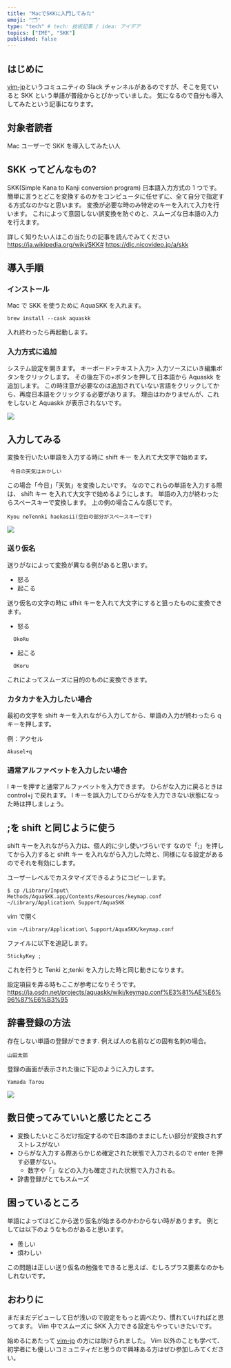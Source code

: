 ```yaml
---
title: "MacでSKKに入門してみた"
emoji: "🗂"
type: "tech" # tech: 技術記事 / idea: アイデア
topics: ["IME", "SKK"]
published: false
---
```


## はじめに

[vim-jp](https://vim-jp.org/)というコミュニティの Slack チャンネルがあるのですが、そこを見ていると SKK という単語が普段からとびかっていました。
気になるので自分も導入してみたという記事になります。

## 対象者読者

Mac ユーザーで SKK を導入してみたい人

## SKK ってどんなもの?

SKK(Simple Kana to Kanji conversion program)
日本語入力方式の 1 つです。
簡単に言うとどこを変換するのかをコンピュータに任せずに、全て自分で指定する方式なのかなと思います。
変換が必要な時のみ特定のキーを入れて入力を行います。
これによって意図しない誤変換を防ぐのと、スムーズな日本語の入力を行えます。

詳しく知りたい人はこの当たりの記事を読んでみてください
https://ja.wikipedia.org/wiki/SKK#
https://dic.nicovideo.jp/a/skk

## 導入手順

### インストール

Mac で SKK を使うために AquaSKK を入れます。

```
brew install --cask aquaskk
```

入れ終わったら再起動します。

### 入力方式に追加

システム設定を開きます。
キーボード>テキスト入力> 入力ソースにいき編集ボタンをクリックします。
その後左下の+ボタンを押して日本語から Aquaskk を追加します。
この時注意が必要なのは追加されていない言語をクリックしてから、再度日本語をクリックする必要があります。
理由はわかりませんが、これをしないと Aquaskk が表示されないです。

![](/images/AnyConv.com__add.gif)

## 入力してみる

変換を行いたい単語を入力する時に shift キー を入れて大文字で始めます。

```:例
 今日の天気はおかしい
```

この場合「今日」「天気」を変換したいです。
なのでこれらの単語を入力する際は、 shift キー を入れて大文字で始めるようにします。
単語の入力が終わったらスペースキーで変換します。
上の例の場合こんな感じです。

```
Kyou noTennki haokasii(空白の部分がスペースキーです)
```

![](/images/AnyConv.com__tenki.gif)

### 送り仮名

送りがなによって変換が異なる例があると思います。

- 怒る
- 起こる

送り仮名の文字の時に sfhit キーを入れて大文字にすると狙ったものに変換できます。

- 怒る

```
  OkoRu
```

- 起こる

```
  OKoru
```

これによってスムーズに目的のものに変換できます。

### カタカナを入力したい場合

最初の文字を shift キーを入れながら入力してから、単語の入力が終わったら q キーを押します。

例：アクセル

```
Akusel+q
```

### 通常アルファベットを入力したい場合

l キーを押すと通常アルファベットを入力できます。
ひらがな入力に戻るときは control+j で戻れます。
l キーを誤入力してひらがなを入力できない状態になった時は押しましょう。

## ;を shift と同じように使う

shift キーを入れながら入力は、個人的に少し使いづらいです
なので「;」を押してから入力すると shift キー を入れながら入力した時と、同様になる設定があるのでそれを有効にします。

ユーザーレベルでカスタマイズできるようにコピーします。

```sh:
$ cp /Library/Input\ Methods/AquaSKK.app/Contents/Resources/keymap.conf ~/Library/Application\ Support/AquaSKK
```

vim で開く

```sh:
vim ~/Library/Application\ Support/AquaSKK/keymap.conf
```

ファイルに以下を追記します。

```conf:
StickyKey ;
```

これを行うと Tenki と;tenki を入力した時と同じ動きになります。

設定項目を弄る時もここが参考になりそうです。
https://ja.osdn.net/projects/aquaskk/wiki/keymap.conf%E3%81%AE%E6%96%87%E6%B3%95

## 辞書登録の方法

存在しない単語の登録ができます.
例えば人の名前などの固有名刺の場合。

```
山田太郎
```

登録の画面が表示された後に下記のように入力します。

```
Yamada Tarou
```

![](/images/AnyConv.com__yamada.gif)

## 数日使ってみていいと感じたところ

- 変換したいところだけ指定するので日本語のままにしたい部分が変換されずストレスがない
- ひらがな入力する際あらかじめ確定された状態で入力されるので enter を押す必要がない。
  - 数字や「」などの入力も確定された状態で入力される。
- 辞書登録がとてもスムーズ

## 困っているところ

単語によってはどこから送り仮名が始まるのかわからない時があります。
例としては以下のようなものがあると思います。

- 羨しい
- 煩わしい

この問題は正しい送り仮名の勉強をできると思えば、むしろプラス要素なのかもしれないです。

## おわりに

まだまだデビューして日が浅いので設定をもっと調べたり、慣れていければと思ってます。
Vim 中でスムーズに SKK 入力できる設定もやっていきたいです。

始めるにあたって [vim-jp](https://vim-jp.org/) の方には助けられました。
Vim 以外のことも学べて、初学者にも優しいコミュニティだと思うので興味ある方はぜひ参加しみてください。
